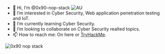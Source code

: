 - 👋 Hi, I’m @0x90-nop-stack ![AU](https://github.com/user-attachments/assets/4676b149-ecd4-4c44-a916-90d4bc234a53)
- 👀 I’m interested in Cyber Security, Web application penetration testing and IoT.
- 🌱 I’m currently learning Cyber Security.
- 💞️ I’m looking to collaborate on Cyber Security realted topics.
- 📫 How to reach me: On here or [TryHackMe](https://tryhackme.com/p/0x90.nop.stack).

![0x90 nop stack](https://github.com/user-attachments/assets/d65ff0e4-2458-404b-b7c2-468226395f6e)



<!---
0x90-nop-stack/0x90-nop-stack is a ✨ special ✨ repository because its `README.md` (this file) appears on your GitHub profile.
You can click the Preview link to take a look at your changes.
--->

